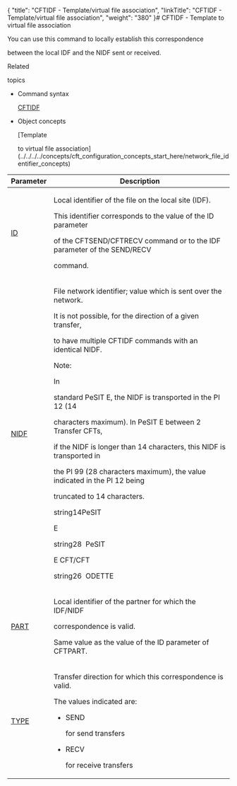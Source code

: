 {
    "title": "CFTIDF - Template/virtual file association",
    "linkTitle": "CFTIDF - Template/virtual file association",
    "weight": "380"
}# <span id="kanchor18"></span><span id="CFTIDF"></span>CFTIDF - Template to virtual file association

<span id="About_the_CFTIDF_Command"></span>You can use this command to locally establish this correspondence
between the local IDF and the NIDF sent or received.

Related
topics

-   Command syntax
    [CFTIDF](../../../command_summary)
-   Object concepts
    [Template
    to virtual file association](../../../../concepts/cft_configuration_concepts_start_here/network_file_identifier_concepts)

<table data-cellspacing="0">
<thead>
<tr class="header">
<th>Parameter</th>
<th>Description</th>
</tr>
</thead>
<tbody>
<tr class="odd">
<td><p><a href="../../../command_summary/parameter_intro/id">ID</a></p></td>
<td><p>Local identifier of the file on the local site (IDF).</p>
<p>This identifier corresponds to the value of the ID parameter
of the CFTSEND/CFTRECV command or to the IDF parameter of the SEND/RECV
command.</p></td>
</tr>
<tr class="even">
<td><p><a href="../../../command_summary/parameter_intro/nidf">NIDF</a></p></td>
<td><p>File network identifier; value which is sent over the network.</p>
<p>It is not possible, for the direction of a given transfer,
to have multiple CFTIDF commands with an identical NIDF.</p>
<p>Note:
In
standard PeSIT E, the NIDF is transported in the PI 12 (14
characters maximum). In PeSIT E between 2 Transfer CFTs,
if the NIDF is longer than 14 characters, this NIDF is transported in
the PI 99 (28 characters maximum), the value indicated in the PI 12 being
truncated to 14 characters.</p>
<p>string14PeSIT
E</p>
<p>string28  PeSIT
E CFT/CFT</p>
<p>string26  ODETTE</p></td>
</tr>
<tr class="odd">
<td><p><a href="../../../command_summary/parameter_intro/part">PART</a></p></td>
<td><p>Local identifier of the partner for which the IDF/NIDF
correspondence is valid.</p>
<p>Same value as the value of the ID parameter of CFTPART.</p></td>
</tr>
<tr class="even">
<td><p><a href="../../../command_summary/parameter_intro/type">TYPE</a></p></td>
<td><p>Transfer direction for which this correspondence is valid.</p>
<p>The values indicated are:</p>
<ul>
<li>SEND
for send transfers</li>
<li>RECV
for receive transfers</li>
</ul></td>
</tr>
</tbody>
</table>
